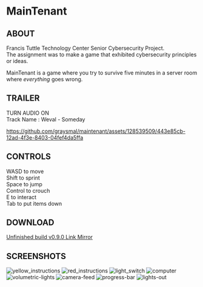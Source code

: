 # MainTenant

## ABOUT
Francis Tuttle Technology Center Senior Cybersecurity Project.  
The assignment was to make a game that exhibited cybersecurity principles or ideas.  

MainTenant is a game where you try to survive five minutes in a server room where *everything* goes wrong.

## TRAILER
TURN AUDIO ON  
Track Name : Weval - Someday  

https://github.com/graysmal/maintenant/assets/128539509/443e85cb-12ad-4f3e-8403-04fef4da5ffa



## CONTROLS
WASD to move  
Shift to sprint  
Space to jump  
Control to crouch  
E to interact  
Tab to put items down  

## DOWNLOAD
[Unfinished build v0.9.0 Link Mirror](https://github.com/graysmal/maintenant/releases/download/0.9.0/v0.9.0.MainTenant.zip)

## SCREENSHOTS

![yellow_instructions](https://github.com/graysmal/maintenant/assets/128539509/75b5759f-5faf-454c-a222-33940e2b27db)
![red_instructions](https://github.com/graysmal/maintenant/assets/128539509/735dbb4f-2b0e-4b76-b4a3-7ae71ac00780)
![light_switch](https://github.com/graysmal/maintenant/assets/128539509/2ba8b05f-95fb-45f7-b8e0-da3629f1f24c)
![computer](https://github.com/graysmal/maintenant/assets/128539509/72c08cce-c480-4a03-ac5a-149ddd406d1a)
![volumetric-lights](https://github.com/graysmal/maintenant/assets/128539509/5e0f44bb-e00c-4dec-8305-22cc1e1aa9d9)
![camera-feed](https://github.com/graysmal/maintenant/assets/128539509/7e41fba9-40b9-40f2-b912-117d855142c4)
![progress-bar](https://github.com/graysmal/maintenant/assets/128539509/b09482dc-71f3-4b89-8bae-cc33cdc11e61)
![lights-out](https://github.com/graysmal/maintenant/assets/128539509/58907e33-c34e-474b-95f8-88ad01cab21f)
